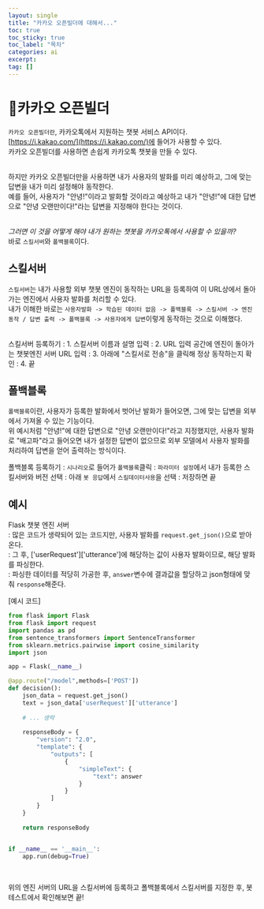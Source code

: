 ```yaml
---
layout: single
title: "카카오 오픈빌더에 대해서..."
toc: true
toc_sticky: true
toc_label: "목차"
categories: ai
excerpt:
tag: []
---
```


# 📘카카오 오픈빌더
`카카오 오픈빌더란`, 카카오톡에서 지원하는 챗봇 서비스 API이다.  
[https://i.kakao.com/](https://i.kakao.com/)에 들어가 사용할 수 있다.  
카카오 오픈빌더를 사용하면 손쉽게 카카오톡 챗봇을 만들 수 있다.  
<br>

하지만 카카오 오픈빌더만을 사용하면 내가 사용자의 발화를 미리 예상하고, 그에 맞는 답변을 내가 미리 설정해야 동작한다.  
예를 들어, 사용자가 "안녕!"이라고 발화할 것이라고 예상하고 내가 "안녕!"에 대한 답변으로 "안녕 오랜만이다!"라는 답변을 지정해야 한다는 것이다.  
<br>

*그러면 이 것을 어떻게 해야 내가 원하는 챗봇을 카카오톡에서 사용할 수 있을까?*  
바로 `스킬서버`와 `폴백블록`이다.

## 스킬서버
`스킬서버`는 내가 사용할 외부 챗봇 엔진이 동작하는 URL을 등록하여 이 URL상에서 돌아가는 엔진에서 사용자 발화를 처리할 수 있다.  
내가 이해한 바로는 `사용자발화 -> 학습된 데이터 없음 -> 폴백블록 -> 스킬서버 -> 엔진 동작 / 답변 출력 -> 폴백블록 -> 사용자에게 답변`이렇게 동작하는 것으로 이해했다.  
<br>

스킬서버 등록하기
: 1. 스킬서버 이름과 설명 입력
: 2. URL 입력 공간에 엔진이 돌아가는 챗봇엔진 서버 URL 입력
: 3. 아래에 "스킬서로 전송"을 클릭해 정상 동작하는지 확인
: 4. 끝

## 폴백블록
`폴백블록`이란, 사용자가 등록한 발화에서 벗어난 발화가 들어오면, 그에 맞는 답변을 외부에서 가져올 수 있는 기능이다.  
위 예시처럼 "안녕!"에 대한 답변으로 "안녕 오랜만이다!"라고 지정했지만, 사용자 발화로 "배고파"라고 들어오면 내가 설정한 답변이 없으므로 외부 모델에서 사용자 발화를 
처리하여 답변을 얻어 출력하는 방식이다.  

폴백블록 등록하기
: `시나리오`로 들어가 `폴백블록`클릭
: `파라미터 설정`에서 내가 등록한 스킬서버와 버전 선택
: 아래 `봇 응답`에서 `스킬데이터사용`을 선택
: 저장하면 끝


## 예시

Flask 챗봇 엔진 서버  
: 많은 코드가 생략되어 있는 코드지만, 사용자 발화를 `request.get_json()`으로 받아온다.  
: 그 후, ['userRequest']['utterance']에 해당하는 값이 사용자 발화이므로, 해당 발화를 파싱한다.  
: 파싱한 데이터를 적당히 가공한 후, `answer`변수에 결과값을 할당하고 json형태에 맞춰 `response`해준다.  

[예시 코드]  
```python
from flask import Flask
from flask import request
import pandas as pd
from sentence_transformers import SentenceTransformer
from sklearn.metrics.pairwise import cosine_similarity
import json

app = Flask(__name__)

@app.route("/model",methods=['POST'])
def decision():
    json_data = request.get_json() 
    text = json_data['userRequest']['utterance']
    
    # ... 생략
    
    responseBody = {
        "version": "2.0",
        "template": {
            "outputs": [
                {
                    "simpleText": {
                        "text": answer
                    }
                }
            ]
        }
    }
    
    return responseBody


if __name__ == '__main__':
    app.run(debug=True)
```  
<br>

위의 엔진 서버의 URL을 스킬서버에 등록하고 폴백블록에서 스킬서버를 지정한 후, 봇 테스트에서 확인해보면 끝!